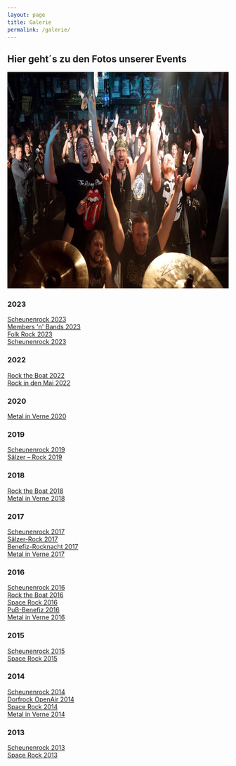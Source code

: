 ```yaml
---
layout: page
title: Galerie
permalink: /galerie/
---
```

## Hier geht´s zu den Fotos unserer Events


<img loading="lazy" width="740" height="493" alt="Soul Harvester beim Scheunenrock 2019" src="/assets/images/galerie-top-pic.jpg"/>

### 2023
<a href="https://photos.app.goo.gl/JRwBhgMH82DfNdqX6" target="photos">Scheunenrock 2023</a>  
<a href="https://photos.app.goo.gl/5B9wy8Ga31A27M7R8" target="photos">Members 'n' Bands 2023</a>  
<a href="https://photos.app.goo.gl/J5rvsQfqyESLRnEm6" target="photos">Folk Rock 2023</a>  
<a href="https://photos.app.goo.gl/f8zjFhb7k37fRuAb9" target="photos">Scheunenrock 2023</a>  

### 2022
<a href="https://photos.app.goo.gl/edyVdQ7RoQ2o9Nvi6" target="photos">Rock the Boat 2022</a>  
<a href="https://photos.app.goo.gl/EGqDEtyFCb2mJapUA" target="photos">Rock in den Mai 2022</a>  

### 2020
<a href="https://photos.app.goo.gl/GzBc7WRYKnTxGgNz9" target="photos">Metal in Verne 2020</a>  

### 2019
<a href="https://photos.app.goo.gl/pxS8dortsL4Yp6Wy7" target="photos">Scheunenrock 2019</a>  
<a href="https://photos.app.goo.gl/mCqebVXipM7pG63QA" target="photos">Sälzer – Rock 2019</a>  

### 2018
<a href="https://photos.app.goo.gl/zouSZf9UdD8ZwKR57" target="photos">Rock the Boat 2018</a>  
<a href="https://photos.app.goo.gl/le9KV9BzqCUOFFUC3" target="photos">Metal in Verne 2018</a>  

### 2017
<a href="https://photos.app.goo.gl/H5b5xkbsbi7DfO372" target="photos">Scheunenrock 2017</a>  
<a href="https://photos.app.goo.gl/mMXlREFMYzfNw6NF2" target="photos">Sälzer-Rock 2017</a>  
<a href="https://goo.gl/photos/kh78HyjvGETRYyGc7" target="photos">Benefiz-Rocknacht 2017</a>  
<a href="https://goo.gl/photos/k3nzDmcKfTUZuR8z5" target="photos">Metal in Verne 2017</a>  

### 2016
<a href="https://goo.gl/photos/tJgB2KzWajy9H7xx9" target="photos">Scheunenrock 2016</a>  
<a href="https://goo.gl/photos/biLv9fpbPasbJFK2A" target="photos">Rock the Boat 2016</a>  
<a href="https://goo.gl/photos/r6bCePMkWNwSjh9d8" target="photos">Space Rock 2016</a>  
<a href="https://goo.gl/photos/QsTp3kA4Fkakqcp3A" target="photos">PuB-Benefiz 2016</a>  
<a href="https://goo.gl/photos/jYoEasNC5Xpk3xUx9" target="photos">Metal in Verne 2016</a>  

### 2015
<a href="https://goo.gl/photos/WnYZCtuVUuHvyWsf7" target="photos">Scheunenrock 2015</a>  
<a href="https://goo.gl/photos/eG2soejySPBQvFx36" target="photos">Space Rock 2015</a>  

### 2014
<a href="https://goo.gl/photos/MZ2eKtDq7MpVaVbL8" target="photos">Scheunenrock 2014</a>  
<a href="https://goo.gl/photos/h6ufrxBqALViZYih9" target="photos">Dorfrock OpenAir 2014</a>  
<a href="https://goo.gl/photos/fdk6hSpiBJnXpzyR9" target="photos">Space Rock 2014</a>  
<a href="https://goo.gl/photos/xXfsmp14m6nkkSHa8" target="photos">Metal in Verne 2014</a>  

### 2013
<a href="https://goo.gl/photos/mWaCXpGDyzLoyBa76" target="photos">Scheunenrock 2013</a>  
<a href="https://goo.gl/photos/GbP3FqNy1WY8nLxB8" target="photos">Space Rock 2013</a>  
